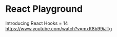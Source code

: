 # React Playground

Introducing React Hooks = 14 <br />
https://www.youtube.com/watch?v=mxK8b99iJTg
